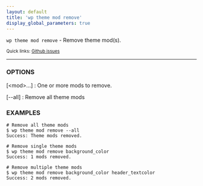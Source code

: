 ```yaml
---
layout: default
title: 'wp theme mod remove'
display_global_parameters: true
---
```


`wp theme mod remove` - Remove theme mod(s).

<small>Quick links: <a href="https://github.com/wp-cli/wp-cli/issues?q=is%3Aopen+label%3Acommand%3Atheme-mod-remove+sort%3Aupdated-desc">Github issues</a></small>

<hr />

### OPTIONS

[&lt;mod&gt;...]
: One or more mods to remove.

[\--all]
: Remove all theme mods

### EXAMPLES

    # Remove all theme mods
    $ wp theme mod remove --all
    Success: Theme mods removed.

    # Remove single theme mods
    $ wp theme mod remove background_color
    Success: 1 mods removed.

    # Remove multiple theme mods
    $ wp theme mod remove background_color header_textcolor
    Success: 2 mods removed.



